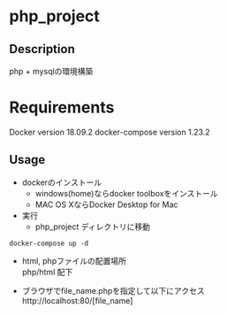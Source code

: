 # php_project
## Description
php + mysqlの環境構築

# Requirements
Docker version 18.09.2
docker-compose version 1.23.2

## Usage
- dockerのインストール
    - windows(home)ならdocker toolboxをインストール
    - MAC OS XならDocker Desktop for Mac
- 実行
    - php_project ディレクトリに移動
```
docker-compose up -d
```
- html, phpファイルの配置場所  
php/html 配下

- ブラウザでfile_name.phpを指定して以下にアクセス
http://localhost:80/[file_name]
